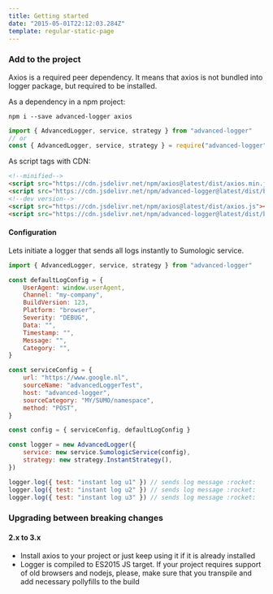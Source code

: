 ```yaml
---
title: Getting started
date: "2015-05-01T22:12:03.284Z"
template: regular-static-page
---
```


### Add to the project

Axios is a required peer dependency. It means that axios is not bundled into logger package, but required to be installed.

As a dependency in a npm project:

```shell
npm i --save advanced-logger axios
```

```javascript
import { AdvancedLogger, service, strategy } from "advanced-logger"
// or
const { AdvancedLogger, service, strategy } = require("advanced-logger")
```

As script tags with CDN:

```html
<!--minified-->
<script src="https://cdn.jsdelivr.net/npm/axios@latest/dist/axios.min.js"></script>
<script src="https://cdn.jsdelivr.net/npm/advanced-logger@latest/dist/browser/advanced-logger.browser.min.js"></script>
<!--dev version-->
<script src="https://cdn.jsdelivr.net/npm/axios@latest/dist/axios.js"></script>
<script src="https://cdn.jsdelivr.net/npm/advanced-logger@latest/dist/browser-debug/advanced-logger.browser.js"></script>
```

#### Configuration

Lets initiate a logger that sends all logs instantly to Sumologic service.

```javascript
import { AdvancedLogger, service, strategy } from "advanced-logger"

const defaultLogConfig = {
    UserAgent: window.userAgent,
    Channel: "my-company",
    BuildVersion: 123,
    Platform: "browser",
    Severity: "DEBUG",
    Data: "",
    Timestamp: "",
    Message: "",
    Category: "",
}

const serviceConfig = {
    url: "https://www.google.nl",
    sourceName: "advancedLoggerTest",
    host: "advanced-logger",
    sourceCategory: "MY/SUMO/namespace",
    method: "POST",
}

const config = { serviceConfig, defaultLogConfig }

const logger = new AdvancedLogger({
    service: new service.SumologicService(config),
    strategy: new strategy.InstantStrategy(),
})

logger.log({ test: "instant log u1" }) // sends log message :rocket:
logger.log({ test: "instant log u2" }) // sends log message :rocket:
logger.log({ test: "instant log u3" }) // sends log message :rocket:
```

### Upgrading between breaking changes

#### 2.x to 3.x

-   Install axios to your project or just keep using it if it is already installed
-   Logger is compiled to ES2015 JS target. If your project requires support of old browsers and nodejs, please,
    make sure that you transpile and add necessary pollyfills to the build
